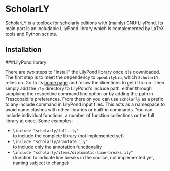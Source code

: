 # ScholarLY

ScholarLY is a toolbox for scholarly editions with (mainly) GNU LilyPond.
Its main part is an includable LilyPond library which is complemented by LaTeX
tools and Python scripts.

## Installation

###LilyPond library 

There are two steps to "install" the LilyPond library once it is downloaded.
The first step is to meet the dependency to `openLilyLib`, which `ScholarLY` relies
on. Go to its [home page](https://github.com/openlilylib/openlilylib) and follow
the directions to get it to run.
Then simply add the `/ly` directory to LilyPond's include path, either through
supplying the respective command line option or by adding the path in Frescobaldi's
preferences. From there on you can use `scholarly` as a prefix to any include command
in LilyPond input files. This acts as a namespace to avoid name clashes with other
libraries or built-in commands. You can include individual functions, a number of
function collections or the full library at once.
Some examples:

- `\include "scholarly/full.ily"`  
  to include the complete library (not implemented yet)
- `\include "scholarly/annotate.ily"`  
  to include only the annotation functionality
- `\include "scholarly/items/diplomatic-line-breaks.ily"`  
  (function to indicate line breaks in the source, not implemented yet,
   naming subject to change)

